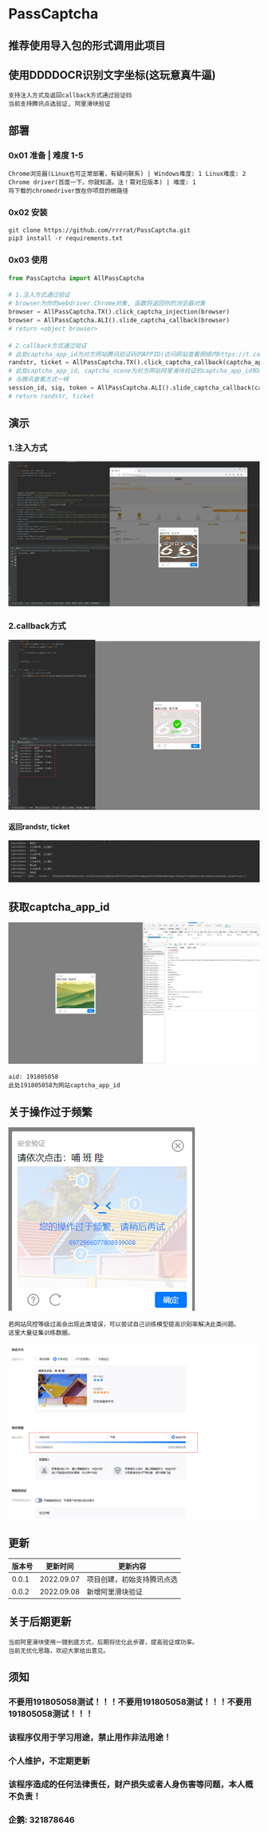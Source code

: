 # PassCaptcha
## 推荐使用导入包的形式调用此项目
## 使用DDDDOCR识别文字坐标(这玩意真牛逼)
```angular2html
支持注入方式及返回callback方式通过验证码
当前支持腾讯点选验证, 阿里滑块验证
```
## 部署
### 0x01 准备 | 难度 1-5
```angular2html
Chrome浏览器(Linux也可正常部署，有疑问联系) | Windows难度: 1 Linux难度: 2
Chrome driver(百度一下，你就知道。注！需对应版本) | 难度: 1
将下载的chromedriver放在你项目的根路径
```
### 0x02 安装
```shell
git clone https://github.com/rrrrat/PassCaptcha.git
pip3 install -r requirements.txt
```

### 0x03 使用
```python
from PassCaptcha import AllPassCaptcha 

# 1.注入方式通过验证
# browser为你的webdriver.Chrome对象, 函数将返回你的浏览器对象
browser = AllPassCaptcha.TX().click_captcha_injection(browser)
browser = AllPassCaptcha.ALI().slide_captcha_callback(browser)
# return <object browser>

# 2.callback方式通过验证
# 此处captcha_app_id为对方网站腾讯验证码的APPID(访问网站查看网络内https://t.captcha.qq.com/cap_union_prehandle的aid值)下面会详细说明
randstr, ticket = AllPassCaptcha.TX().click_captcha_callback(captcha_app_id)
# 此处captcha_app_id, captcha_scene为对方网站阿里滑块验证的captcha_app_id和captcha_scene(访问网站查看网络内https://cf.aliyun.com/nocaptcha/initialize.jsonp的a和scene值)
# 与腾讯查看方式一样
session_id, sig, token = AllPassCaptcha.ALI().slide_captcha_callback(captcha_app_id, captcha_scene)
# return randstr, ticket
```



## 演示
### 1.注入方式
![](temp/injection_1.jpg)

### 2.callback方式
![](temp/callback_1.jpg)
#### 返回randstr, ticket
![](temp/callback_2.jpg)

## 获取captcha_app_id
![](temp/callback_3.jpg)
```angular2html
aid: 191805058
此处191805058为网站captcha_app_id
```

## 关于操作过于频繁
![](temp/err_1.jpg)
```angular2html
若网站风控等级过高会出现此类错误，可以尝试自己训练模型提高识别率解决此类问题。
这里大量征集训练数据。
```

![](temp/err_2.jpg)

## 更新
| 版本号   | 更新时间       | 更新内容          |
|-------|------------|---------------|
| 0.0.1 | 2022.09.07 | 项目创建，初始支持腾讯点选 |
| 0.0.2 | 2022.09.08 | 新增阿里滑块验证      |

## 关于后期更新
```angular2html
当前阿里滑块使用一镜到底方式，后期将优化此步骤，提高验证成功率。
当前无优化思路，欢迎大家给出意见。
```

## 须知
### 不要用191805058测试！！！不要用191805058测试！！！不要用191805058测试！！！
### 该程序仅用于学习用途，禁止用作非法用途！
### 个人维护，不定期更新
### 该程序造成的任何法律责任，财产损失或者人身伤害等问题，本人概不负责！
### 企鹅: 321878646
